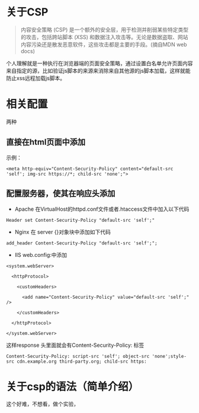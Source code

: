# 关于CSP
> 内容安全策略   (CSP) 是一个额外的安全层，用于检测并削弱某些特定类型的攻击，包括跨站脚本 (XSS) 和数据注入攻击等。无论是数据盗取、网站内容污染还是散发恶意软件，这些攻击都是主要的手段。(摘自MDN web docs)

个人理解就是一种执行在浏览器端的页面安全策略，通过设置白名单允许页面内容来自指定的源，比如验证js脚本的来源来消除来自其他源的js脚本加载，这样就能防止xss远程加载js脚本。

# 相关配置
两种
## 直接在html页面中添加
示例：
```
<meta http-equiv="Content-Security-Policy" content="default-src 'self'; img-src https://*; child-src 'none';">
```
## 配置服务器，使其在响应头添加
- Apache
在VirtualHost的httpd.conf文件或者.htaccess文件中加入以下代码
```
Header set Content-Security-Policy "default-src 'self';"
```
- Nginx
在 server {}对象块中添加如下代码
```
add_header Content-Security-Policy "default-src 'self';";
```
- IIS 
web.config:中添加
```
<system.webServer>

  <httpProtocol>

    <customHeaders>

      <add name="Content-Security-Policy" value="default-src 'self';" />

    </customHeaders>

  </httpProtocol>

</system.webServer>
```
这样response 头里面就会有Content-Security-Policy: 标签
```
Content-Security-Policy: script-src 'self'; object-src 'none';style-src cdn.example.org third-party.org; child-src https:
```

# 关于csp的语法（简单介绍）
这个好难，不想看，做个实验，

